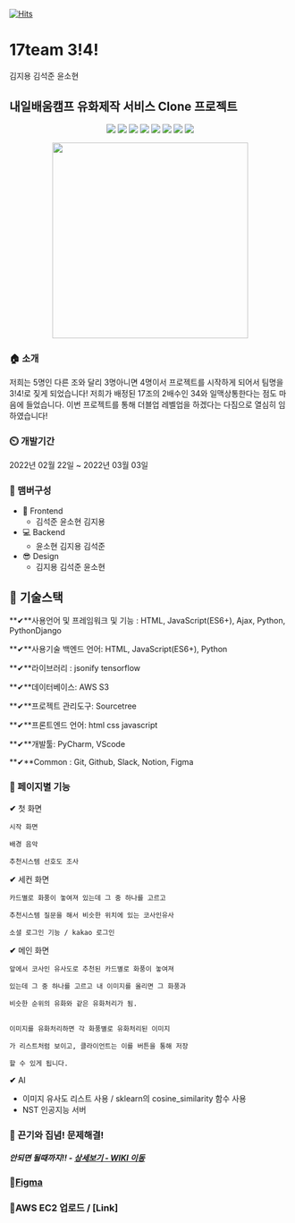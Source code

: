 [![Hits](https://hits.seeyoufarm.com/api/count/incr/badge.svg?url=https%3A%2F%2Fgithub.com%2Fseongolee%2F17team_netflix_clone&count_bg=%2349E3D8&title_bg=%23555555&icon=github.svg&icon_color=%23CFDD4F&title=hits&edge_flat=false)](https://hits.seeyoufarm.com)
 # 17team 3!4!
김지용 김석준 윤소현

## 내일배움캠프 유화제작 서비스 Clone 프로젝트



<p align='center'>
    <img src="https://img.shields.io/badge/Html5-v5.2.3-pink?logo=Html5"/>
    <img src="https://img.shields.io/badge/CSS-Level 3-6db33f?logo=CSS"/>
    <img src="https://img.shields.io/badge/Javascript-ES6-blue?logo=Javascript"/>
    <img src="https://img.shields.io/badge/Python-v3.9.8-blue?logo=Python"/>
    <img src="https://img.shields.io/badge/PythonDjango-v4.1.0-purple?logo=Django"/>
    <img src="https://img.shields.io/badge/Tensorflow-v9.0.1-00E7C3?logo=Tensorflow"/>
    <img src="https://img.shields.io/badge/MySQL-v8.0.21-purple?logo=MySQL"/>
    <img src="https://img.shields.io/badge/AWS-^2.1.29-yellow?logo=AWS" />
</p>

<p align='center'>
  <img src="https://user-images.githubusercontent.com/56148289/151285357-4eeb3b99-d992-4bfb-a434-e43bb421df54.png" weight=350px height=350px>
</p>


### 🏠 소개
저희는 5명인 다른 조와 달리 3명아니면 4명이서 프로젝트를 시작하게 되어서 팀명을 3!4!로 짖게 되었습니다! 저희가 배정된 17조의 2배수인 34와 일맥상통한다는 점도 마음에 들었습니다. 이번 프로젝트를 통해 더블업 레벨업을 하겠다는 다짐으로 열심히 임하였습니다!

### ⏲️ 개발기간
2022년 02월 22일 ~ 2022년 03월 03일


### **🧙 맴버구성**

- 💄 Frontend
    - 김석준 윤소현 김지용
- 💻 Backend
    - 윤소현 김지용 김석준
- 😎 Design
    - 김지용 김석준 윤소현


## 🔧 기술스택

**✔**사용언어 및 프레임워크 및 기능 : HTML, JavaScript(ES6+), Ajax, Python, PythonDjango

**✔**사용기술 백엔드 언어: HTML, JavaScript(ES6+), Python

**✔**라이브러리 : jsonify tensorflow

**✔**데이터베이스: AWS S3

**✔**프로젝트 관리도구: Sourcetree

**✔**프론트엔드 언어: html css javascript

**✔**개발툴: PyCharm, VScode

**✔**Common : Git, Github, Slack, Notion, Figma

<!-- ### 📌 기술 선택 이유! - <a href="https://github.com/seongolee/17team_netflix_clone/wiki" >상세보기 - WIKI 이동</a> -->

### 📌 페이지별 기능

**✔** 첫 화면
    
    시작 화면
    
    배경 음악
    
    추천시스템 선호도 조사
    
**✔** 세컨 화면

    카드별로 화풍이 놓여져 있는데 그 중 하나를 고르고 
    
    추천시스템 질문을 해서 비슷한 위치에 있는 코사인유사
    
    소셜 로그인 기능 / kakao 로그인
 
**✔** 메인 화면

    앞에서 코사인 유사도로 추천된 카드별로 화풍이 놓여져

    있는데 그 중 하나를 고르고 내 이미지를 올리면 그 화풍과 

    비슷한 순위의 유화와 같은 유화처리가 됨.


    이미지를 유화처리하면 각 화풍별로 유화처리된 이미지

    가 리스트처럼 보이고, 클라이언트는 이를 버튼을 통해 저장

    할 수 있게 됩니다.

**✔** AI

- 이미지 유사도 리스트 사용 / sklearn의 cosine_similarity 함수 사용
- NST 인공지능 서버 



### 📌 끈기와 집념! 문제해결!
##### 안되면 될때까지!! - <a href="https://github.com/seongolee/17team_netflix_clone/wiki/%EC%8B%9C%ED%96%89%EC%B0%A9%EC%98%A4!" >상세보기 - WIKI 이동</a>

### 📌[Figma](https://www.figma.com/file/dc1SEG83znvUNv2CJOVAo2/Oil-Paint?node-id=0%3A1)

### 📌AWS EC2 업로드 / [Link]
